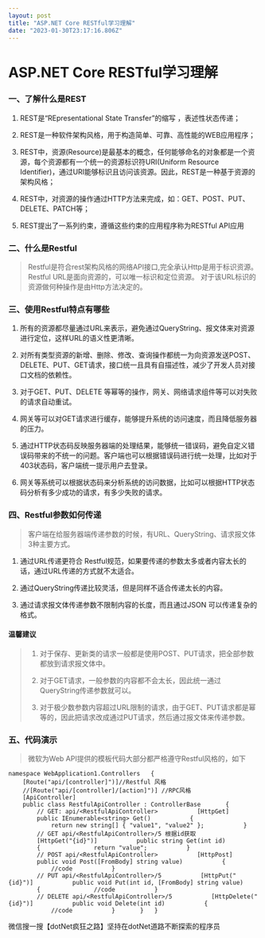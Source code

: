 ```yaml
---
layout: post
title: "ASP.NET Core RESTful学习理解"
date: "2023-01-30T23:17:16.806Z"
---
```

ASP.NET Core RESTful学习理解
========================

### 一、了解什么是REST

1.  REST是“REpresentational State Transfer”的缩写 ，表述性状态传递；
    
2.  REST是一种软件架构风格，用于构造简单、可靠、高性能的WEB应用程序；
    
3.  REST中，资源(Resource)是最基本的概念，任何能够命名的对象都是一个资源，每个资源都有一个统一的资源标识符URI(Uniform Resource Identifier)，通过URI能够标识且访问该资源。因此，REST是一种基于资源的架构风格；
    
4.  REST中，对资源的操作通过HTTP方法来完成，如：GET、POST、PUT、DELETE、PATCH等；
    
5.  REST提出了一系列约束，遵循这些约束的应用程序称为RESTful API应用
    

### 二、什么是Restful

> Restful是符合rest架构风格的网络API接口,完全承认Http是用于标识资源。Restful URL是面向资源的，可以唯一标识和定位资源。 对于该URL标识的资源做何种操作是由Http方法决定的。

### 三、使用Restful特点有哪些

1.  所有的资源都尽量通过URL来表示，避免通过QueryString、报文体来对资源进行定位，这样URL的语义性更清晰。
    
2.  对所有类型资源的新增、删除、修改、查询操作都统一为向资源发送POST、DELETE、PUT、GET请求，接口统一且具有自描述性，减少了开发人员对接口文档的依赖性。
    
3.  对于GET、PUT、DELETE 等幂等的操作，网关、网络请求组件等可以对失败的请求自动重试。
    
4.  网关等可以对GET请求进行缓存，能够提升系统的访问速度，而且降低服务器的压力。
    
5.  通过HTTP状态码反映服务器端的处理结果，能够统一错误码，避免自定义错误码带来的不统一的问题。客户端也可以根据错误码进行统一处理，比如对于403状态码，客户端统一提示用户去登录。
    
6.  网关等系统可以根据状态码来分析系统的访问数据，比如可以根据HTTP状态码分析有多少成功的请求，有多少失败的请求。
    

### 四、Restful参数如何传递

> 客户端在给服务器端传递参数的时候，有URL、QueryString、请求报文体3种主要方式。

1.  通过URL传递更符合 Restful规范，如果要传递的参数太多或者内容太长的话，通过URL传递的方式就不太适合。
    
2.  通过QueryString传递比较灵活，但是同样不适合传递太长的内容。
    
3.  通过请求报文体传递参数不限制内容的长度，而且通过JSON 可以传递复杂的格式。
    

#### 温馨建议

> 1.  对于保存、更新类的请求一般都是使用POST、PUT请求，把全部参数都放到请求报文体中。
>     
> 2.  对于GET请求，一般参数的内容都不会太长，因此统一通过QueryString传递参数就可以。
>     
> 3.  对于极少数参数内容超过URL限制的请求，由于GET、PUT请求都是幂等的，因此把请求改成通过PUT请求，然后通过报文体来传递参数。
>     

### 五、代码演示

> 微软为Web API提供的模板代码大部分都严格遵守Restful风格的，如下

`namespace WebApplication1.Controllers   {       [Route("api/[controller]")]//Restful 风格       //[Route("api/[controller]/[action]")] //RPC风格       [ApiController]       public class RestfulApiController : ControllerBase       {           // GET: api/<RestfulApiController>           [HttpGet]           public IEnumerable<string> Get()           {               return new string[] { "value1", "value2" };           }              // GET api/<RestfulApiController>/5 根据id获取           [HttpGet("{id}")]           public string Get(int id)           {               return "value";           }              // POST api/<RestfulApiController>           [HttpPost]           public void Post([FromBody] string value)           {               //code           }              // PUT api/<RestfulApiController>/5           [HttpPut("{id}")]           public void Put(int id, [FromBody] string value)           {               //code           }              // DELETE api/<RestfulApiController>/5           [HttpDelete("{id}")]           public void Delete(int id)           {               //code           }       }   }   `

微信搜一搜【dotNet疯狂之路】坚持在dotNet道路不断探索的程序员